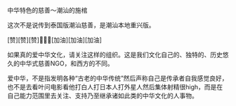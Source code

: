 中华特色的慈善～潮汕的施棺

这次不是说传到泰国版潮汕慈善，是潮汕本地重兴版。

[赞][赞][赞]👏👏👏[加油][加油][加油]

如果真的爱中华文化，请关注这样的组织。这是我们文化自己的、独特的、历史悠久的中华式慈善NGO，和西方的不同。

爱中华，不是指发明各种“古老的中华传统”然后声称自己是传承者自我感觉良好，也不是去看叶问电影看他打白人打日本人打外星人然后集体射精很high，而是在自己能力范围里去关注、支持乃至继承诸如此类的中华文化的人事物。

